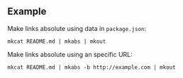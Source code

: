 ## Example

Make links absolute using data in `package.json`:

```shell
mkcat README.md | mkabs | mkout
```

Make links absolute using an specific URL:

```shell
mkcat README.md | mkabs -b http://example.com | mkout
```

